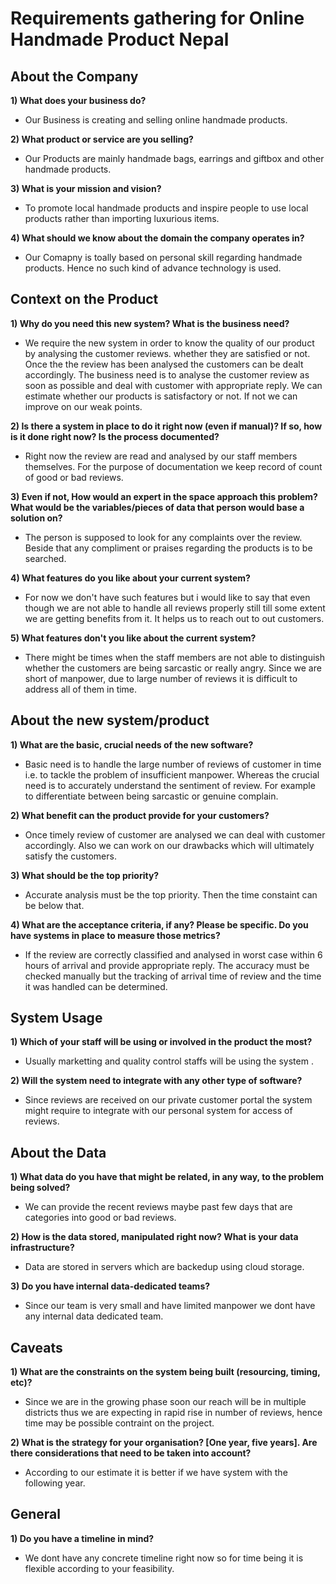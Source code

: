 # Requirements gathering for Online Handmade Product Nepal
## About the Company

**1) What does your business do?**
 -  Our Business is creating and selling online handmade products.

**2) What product or service are you selling?**
 -  Our Products are mainly handmade bags, earrings and giftbox and other handmade products. 

**3) What is your mission and vision?**
 -  To promote local handmade products and inspire people to use local products rather than       importing luxurious items. 

**4) What should we know about the domain the company operates in?**
 -  Our Comapny is toally based on personal skill regarding handmade products. Hence no such kind of advance technology is used.

## Context on the Product

**1) Why do you need this new system? What is the business need?**
 - We require the new system in order to know the quality of our product by analysing the customer reviews. whether they are satisfied or not. Once the the review has been analysed the customers can be dealt accordingly. 
The business need is to analyse the customer review as soon as possible and deal with customer with appropriate reply. We can estimate whether our products is satisfactory or not. If not we can improve on our weak points.

**2) Is there a system in place to do it right now (even if manual)? If so, how is it done right now? Is the process documented?** 
- Right now the review are read and analysed by our staff members themselves. For the purpose of documentation we keep record of count of good or bad reviews.

**3) Even if not, How would an expert in the space approach this problem? What would be the variables/pieces of data that person would base a solution on?** 
- The person is supposed to look for any complaints over the review. Beside that any compliment or praises regarding the products is to be searched. 

**4) What features do you like about your current system?**
-  For now we don't have such features but i would like to say that even though we are not able to handle all reviews properly still till some extent we are getting benefits from it. It helps us to reach out to out customers.

**5) What features don't you like about the current system?**
- There might be times when the staff members are not able to distinguish whether the customers are being sarcastic or really angry. Since we are short of manpower, due to large number of reviews it is difficult to address all of them in time. 


## About the new system/product

**1) What are the basic, crucial needs of the new software?**
- Basic need is to handle the large number of reviews of customer in time i.e. to tackle the problem of insufficient manpower. Whereas the crucial need is to accurately understand the sentiment of review. For example to differentiate between being sarcastic or genuine complain.

**2) What benefit can the product provide for your customers?**
- Once timely review of customer are analysed we can deal with customer accordingly. Also we can work on our drawbacks which will ultimately satisfy the customers. 

**3) What should be the top priority?** 
- Accurate analysis must be the top priority. Then the time constaint can be below that.

**4) What are the acceptance criteria, if any? Please be specific.  Do you have systems in place to measure those metrics?** 
- If the review are correctly classified and analysed in worst case within 6 hours of arrival and provide appropriate reply. The accuracy must be checked manually but the tracking of arrival time of review and the time it was handled can be determined.  

## System Usage

**1) Which of your staff will be using or involved in the product the most?** 
- Usually marketting and quality control staffs will be using the system .

**2) Will the system need to integrate with any other type of software?**
- Since reviews are received on our private customer portal the system might require to integrate with our personal system for access of reviews.


## About the Data


**1) What data do you have that might be related, in any way, to the problem being solved?**
- We can provide the recent reviews maybe past few days that are categories into good or bad reviews. 

**2) How is the data stored, manipulated right now? What is your data infrastructure?**
- Data are stored in servers which are backedup using cloud storage.

**3) Do you have internal data-dedicated teams?**
- Since our team is very small and have limited manpower we dont have any internal data dedicated team.


## Caveats

**1) What are the constraints on the system being built (resourcing, timing, etc)?** 
- Since we are in the growing phase soon our reach will be in multiple districts thus we are expecting in rapid rise in number of reviews, hence time may be possible contraint on the project.

**2) What is the strategy for your organisation? [One year, five years]. Are there considerations that need to be taken into account?**
- According to our estimate it is better if we have system with the following year.


## General

**1) Do you have a timeline in mind?**
- We dont have any concrete timeline right now so for time being it is flexible according to your feasibility.
